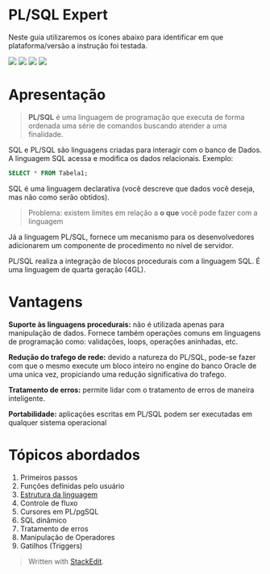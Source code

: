 
PL/SQL Expert
==========
Neste guia utilizaremos os ícones abaixo para identificar em que plataforma/versão a instrução foi testada.

![](https://img.shields.io/badge/Oracle-9g-red.svg) ![](https://img.shields.io/badge/PostgreSQL-9.0-blue.svg) ![](https://img.shields.io/badge/MySQL-5.0-green.svg) ![](https://img.shields.io/badge/SQLServer-2010-yellow.svg)

# Apresentação
> **PL/SQL** é uma linguagem de programação que executa de forma ordenada uma série de comandos buscando atender a uma finalidade.

SQL e PL/SQL são linguagens criadas para interagir com o banco de Dados. A linguagem SQL acessa e modifica os dados relacionais. Exemplo: 
```sql
SELECT * FROM Tabela1;
```
SQL é uma linguagem declarativa (você descreve que dados você deseja, mas não como serão obtidos).

> Problema: existem limites em relação a **o que** você pode fazer com a linguagem

Já a linguagem PL/SQL, fornece um mecanismo para os desenvolvedores adicionarem um componente de procedimento no nível de servidor. 

PL/SQL realiza a integração de blocos procedurais com a linguagem SQL. É uma linguagem de quarta geração (4GL).

# Vantagens
**Suporte às linguagens procedurais:** não é utilizada apenas para manipulação de dados. Fornece também operações comuns em linguagens de programação como: validações, loops, operações aninhadas, etc.
	
**Redução do trafego de rede:** devido a natureza do PL/SQL, pode-se fazer com que o mesmo execute um bloco inteiro no engine do banco Oracle de uma unica vez, propiciando uma redução significativa do trafego.

**Tratamento de erros:** permite lidar com o tratamento de erros de maneira inteligente.

**Portabilidade:** aplicações escritas em PL/SQL podem ser executadas em qualquer sistema operacional

# Tópicos abordados

 1. Primeiros passos
 2. Funções definidas pelo usuário
 2. [Estrutura da linguagem](ESTRUTURA-DA-LINGUAGEM.md)
 3. Controle de fluxo
 4. Cursores em PL/pgSQL
 5. SQL dinâmico
 6. Tratamento de erros
 7. Manipulação de Operadores
 8. Gatilhos (Triggers)

> Written with [StackEdit](https://stackedit.io/).